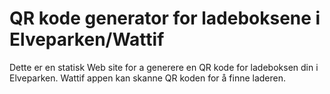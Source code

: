 # QR kode generator for ladeboksene i Elveparken/Wattif

Dette er en statisk Web site for a generere en QR kode for ladeboksen din i Elveparken. 
Wattif appen kan skanne QR koden for å finne laderen.





